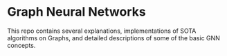 # Graph Neural Networks

This repo contains several explanations, implementations of SOTA algorithms on Graphs, and detailed descriptions of some of the basic GNN concepts.
